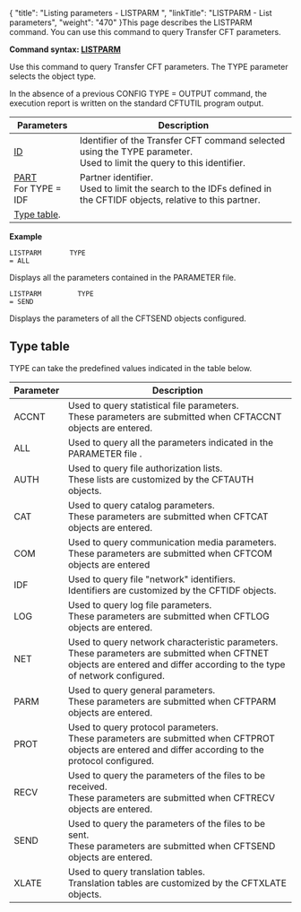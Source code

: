 {
    "title": "Listing parameters - LISTPARM ",
    "linkTitle": "LISTPARM - List parameters",
    "weight": "470"
}This page describes the LISTPARM command. You can use this command
to query Transfer CFT parameters.

****Command syntax: [LISTPARM](../../../command_summary#LISTPARM)****

Use this command to query Transfer CFT parameters. The TYPE parameter selects the object type.

In the absence of a previous CONFIG TYPE = OUTPUT command,
the execution report is written on the standard CFTUTIL program output.


| Parameters  | Description  |
| --- | --- |
| [ID](../../../command_summary/parameter_intro/id)  | Identifier of the Transfer CFT command selected using the TYPE parameter.<br/> Used to limit the query to this identifier. |
| [PART](../../../command_summary/parameter_intro/part) <br/> For TYPE = IDF | Partner identifier.<br/> Used to limit the search to the IDFs defined in the CFTIDF objects, relative to this partner. |
| [Type table](../../../command_summary/parameter_intro/type). |


****Example****

```
LISTPARM       TYPE
= ALL
```

Displays all the parameters contained in the PARAMETER file.

```
LISTPARM         TYPE
= SEND
```

Displays the parameters of all the CFTSEND objects configured.

<span id="Type_table"></span>

Type table
----------

TYPE can take the predefined values indicated in the table below.


| Parameter  | Description  |
| --- | --- |
| ACCNT  | Used to query statistical file parameters.<br /> These parameters are submitted when CFTACCNT objects are entered. |
| ALL  | Used to query all the parameters indicated in the PARAMETER file . |
| AUTH  | Used to query file authorization lists.<br /> These lists are customized by the CFTAUTH objects.  |
| CAT  | Used to query catalog parameters.<br /> These parameters are submitted when CFTCAT objects are entered. |
| COM  | Used to query communication media parameters.<br /> These parameters are submitted when CFTCOM objects are entered  |
| IDF  | Used to query file &quot;network&quot; identifiers.<br /> Identifiers are customized by the CFTIDF objects.  |
| LOG  | Used to query log file parameters.<br /> These parameters are submitted when CFTLOG objects are entered.  |
| NET  | Used to query network characteristic parameters.<br /> These parameters are submitted when CFTNET objects are entered and differ according to the type of network configured.  |
| PARM  | Used to query general parameters.<br /> These parameters are submitted when CFTPARM objects are entered.  |
| PROT  | Used to query protocol parameters.<br /> These parameters are submitted when CFTPROT objects are entered and differ according to the protocol configured.  |
| RECV  | Used to query the parameters of the files to be received.<br /> These parameters are submitted when CFTRECV objects are entered.  |
| SEND  | Used to query the parameters of the files to be sent.<br /> These parameters are submitted when CFTSEND objects are entered. |
| XLATE  | Used to query translation tables.<br /> Translation tables are customized by the CFTXLATE objects.  |

